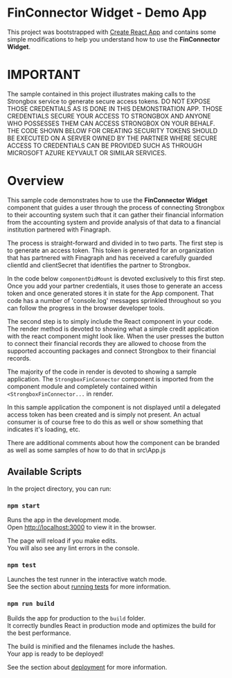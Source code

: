 # FinConnector Widget - Demo App

This project was bootstrapped with [Create React App](https://github.com/facebook/create-react-app) and contains some simple modifications to help you understand how to use the **FinConnector Widget**.

# IMPORTANT

The sample contained in this project illustrates making calls to the Strongbox service to generate secure access tokens. DO NOT EXPOSE THOSE CREDENTIALS AS IS DONE IN THIS DEMONSTRATION APP. THOSE CREDENTIALS SECURE YOUR ACCESS TO STRONGBOX AND ANYONE WHO POSSESSES THEM CAN ACCESS STRONGBOX ON YOUR BEHALF.   THE CODE SHOWN BELOW FOR CREATING SECURITY TOKENS SHOULD BE EXECUTED ON A SERVER OWNED BY THE PARTNER WHERE SECURE ACCESS TO CREDENTIALS CAN BE PROVIDED SUCH AS THROUGH MICROSOFT AZURE KEYVAULT OR SIMILAR SERVICES.

# Overview

This sample code demonstrates how to use the **FinConnector Widget** component that guides a user through the process of connecting Strongbox to their accounting system such that it can gather their financial information from the accounting system and provide analysis of that data to a financial institution partnered with Finagraph.

The process is straight-forward and divided in to two parts. The first step is to generate an access token.  This token is generated for an organization that has partnered with Finagraph and has received a carefully guarded clientId and clientSecret that identifies the partner to Strongbox.

In the code below `componentDidMount` is devoted exclusively to this first step. Once you add your partner credentials, it uses those to generate an access token and once generated stores it in state for the App component.  That code has a number of 'console.log' messages sprinkled throughout so you can follow the progress in the browser developer tools.

The second step is to simply include the React component in your code.  The render method is devoted to showing what a simple credit application with the react component might look like.  When the user presses the button to connect their financial records they are allowed to choose from the supported accounting packages and connect Strongbox to their financial records.

The majority of the code in render is devoted to showing a sample application. The `StrongboxFinConnector` component is imported from the component module and completely contained within `<StrongboxFinConnector...` in render.

In this sample application the component is not displayed until a delegated access token has been created and is simply not present. An actual consumer is of course free to do this as well or show something that indicates it's loading, etc.

There are additional comments about how the component can be branded as well as some samples of how to do that in src\App.js

## Available Scripts

In the project directory, you can run:

### `npm start`

Runs the app in the development mode.\
Open [http://localhost:3000](http://localhost:3000) to view it in the browser.

The page will reload if you make edits.\
You will also see any lint errors in the console.

### `npm test`

Launches the test runner in the interactive watch mode.\
See the section about [running tests](https://facebook.github.io/create-react-app/docs/running-tests) for more information.

### `npm run build`

Builds the app for production to the `build` folder.\
It correctly bundles React in production mode and optimizes the build for the best performance.

The build is minified and the filenames include the hashes.\
Your app is ready to be deployed!

See the section about [deployment](https://facebook.github.io/create-react-app/docs/deployment) for more information.


